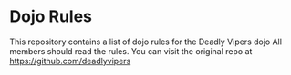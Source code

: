 Dojo Rules
==========

This repository contains a list of dojo rules for the Deadly Vipers dojo
All members should read the rules. You can visit the original repo at https://github.com/deadlyvipers
